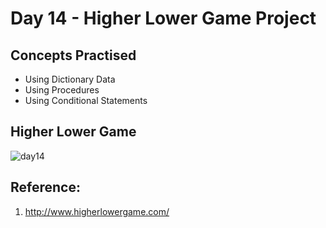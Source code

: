 # Day 14 - Higher Lower Game Project
## Concepts Practised
- Using Dictionary Data
- Using Procedures
- Using Conditional Statements
## Higher Lower Game
![day14](https://user-images.githubusercontent.com/98851253/154571535-6d8ab0e4-7960-4d9d-942d-18284ca5e6e1.gif)

## Reference:
1. http://www.higherlowergame.com/